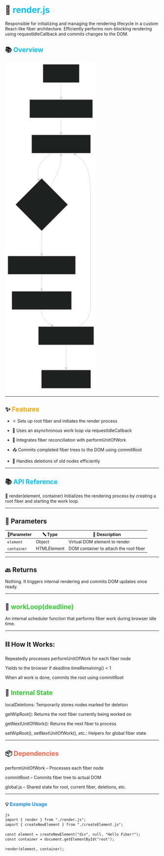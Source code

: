 # 🔧 <span style="color:#00bfff">render.js</span>

Responsible for initializing and managing the rendering lifecycle in a custom React-like fiber architecture. 
Efficiently performs non-blocking rendering using requestIdleCallback and commits changes to the DOM.


## 📚 <span style="color:#00bfff">Overview</span>
<img src="../../assets/renderprocess.svg" alt="Render Process" width="300"/>

---
## ✨ <span style="color:#ffa500">Features</span>
- ⚛️ Sets up root fiber and initiates the render process

- 🔁 Uses an asynchronous work loop via requestIdleCallback

- 🧠 Integrates fiber reconciliation with performUnitOfWork

- 📤 Commits completed fiber trees to the DOM using commitRoot

- 🧹 Handles deletions of old nodes efficiently
---
## 📚 <span style="color:#00bfff">API Reference</span>
🔹 render(element, container)
Initializes the rendering process by creating a root fiber and starting the work loop.

---
## 📝 Parameters


| 🧩Parameter | 🔤 Type              | 📄 Description                                  |
|-------------|-----------------------|-------------------------------------------------|
| `element`   | Object                | Virtual DOM element to render                   |
| `container` | HTMLElement           | DOM container to attach the root fiber          |


---
## 🔙 Returns
Nothing. It triggers internal rendering and commits DOM updates once ready.

---
## 🔄 <span style="color:#32cd32">workLoop(deadline)</span>
An internal scheduler function that performs fiber work during browser idle time.

---

## ⛓ How It Works:
Repeatedly processes performUnitOfWork for each fiber node

Yields to the browser if deadline.timeRemaining() < 1

When all work is done, commits the root using commitRoot

## 🧪 <span style="color:#32cd32">Internal State</span>
localDeletions: Temporarily stores nodes marked for deletion

getWipRoot(): Returns the root fiber currently being worked on

getNextUnitOfWork(): Returns the next fiber to process

setWipRoot(), setNextUnitOfWork(), etc.: Helpers for global fiber state

---

## 📦 <span style="color:#ff6347">Dependencies</span>
performUnitOfWork – Processes each fiber node

commitRoot – Commits fiber tree to actual DOM

global.js – Shared state for root, current fiber, deletions, etc.

---
### 💡 <span style="color:#1e90ff">Example Usage</span>
```
js
import { render } from "./render.js";
import { createNewElement } from "./createElement.js";

const element = createNewElement("div", null, "Hello Fiber!");
const container = document.getElementById("root");

render(element, container);
```